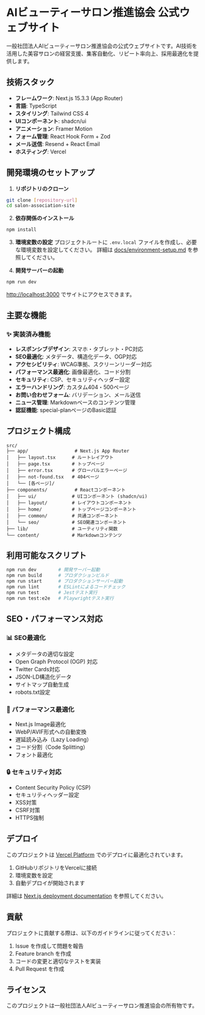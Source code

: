 # AIビューティーサロン推進協会 公式ウェブサイト

一般社団法人AIビューティーサロン推進協会の公式ウェブサイトです。AI技術を活用した美容サロンの経営支援、集客自動化、リピート率向上、採用最適化を提供します。

## 技術スタック

- **フレームワーク**: Next.js 15.3.3 (App Router)
- **言語**: TypeScript
- **スタイリング**: Tailwind CSS 4
- **UIコンポーネント**: shadcn/ui
- **アニメーション**: Framer Motion
- **フォーム管理**: React Hook Form + Zod
- **メール送信**: Resend + React Email
- **ホスティング**: Vercel

## 開発環境のセットアップ

1. **リポジトリのクローン**
```bash
git clone [repository-url]
cd salon-association-site
```

2. **依存関係のインストール**
```bash
npm install
```

3. **環境変数の設定**
プロジェクトルートに `.env.local` ファイルを作成し、必要な環境変数を設定してください。
詳細は [docs/environment-setup.md](./docs/environment-setup.md) を参照してください。

4. **開発サーバーの起動**
```bash
npm run dev
```

[http://localhost:3000](http://localhost:3000) でサイトにアクセスできます。

## 主要な機能

### ✨ 実装済み機能
- **レスポンシブデザイン**: スマホ・タブレット・PC対応
- **SEO最適化**: メタデータ、構造化データ、OGP対応
- **アクセシビリティ**: WCAG準拠、スクリーンリーダー対応
- **パフォーマンス最適化**: 画像最適化、コード分割
- **セキュリティ**: CSP、セキュリティヘッダー設定
- **エラーハンドリング**: カスタム404・500ページ
- **お問い合わせフォーム**: バリデーション、メール送信
- **ニュース管理**: Markdownベースのコンテンツ管理
- **認証機能**: special-planページのBasic認証

## プロジェクト構成

```
src/
├── app/                 # Next.js App Router
│   ├── layout.tsx      # ルートレイアウト
│   ├── page.tsx        # トップページ
│   ├── error.tsx       # グローバルエラーページ
│   ├── not-found.tsx   # 404ページ
│   └── [各ページ]/
├── components/          # Reactコンポーネント
│   ├── ui/             # UIコンポーネント (shadcn/ui)
│   ├── layout/         # レイアウトコンポーネント
│   ├── home/           # トップページコンポーネント
│   ├── common/         # 共通コンポーネント
│   └── seo/            # SEO関連コンポーネント
├── lib/                # ユーティリティ関数
└── content/            # Markdownコンテンツ
```

## 利用可能なスクリプト

```bash
npm run dev        # 開発サーバー起動
npm run build      # プロダクションビルド
npm run start      # プロダクションサーバー起動
npm run lint       # ESLintによるコードチェック
npm run test       # Jestテスト実行
npm run test:e2e   # Playwrightテスト実行
```

## SEO・パフォーマンス対応

### 📊 SEO最適化
- メタデータの適切な設定
- Open Graph Protocol (OGP) 対応
- Twitter Cards対応
- JSON-LD構造化データ
- サイトマップ自動生成
- robots.txt設定

### 🚀 パフォーマンス最適化
- Next.js Image最適化
- WebP/AVIF形式への自動変換
- 遅延読み込み（Lazy Loading）
- コード分割（Code Splitting）
- フォント最適化

### 🔒 セキュリティ対応
- Content Security Policy (CSP)
- セキュリティヘッダー設定
- XSS対策
- CSRF対策
- HTTPS強制

## デプロイ

このプロジェクトは [Vercel Platform](https://vercel.com/) でのデプロイに最適化されています。

1. GitHubリポジトリをVercelに接続
2. 環境変数を設定
3. 自動デプロイが開始されます

詳細は [Next.js deployment documentation](https://nextjs.org/docs/app/building-your-application/deploying) を参照してください。

## 貢献

プロジェクトに貢献する際は、以下のガイドラインに従ってください：

1. Issue を作成して問題を報告
2. Feature branch を作成
3. コードの変更と適切なテストを実装
4. Pull Request を作成

## ライセンス

このプロジェクトは一般社団法人AIビューティーサロン推進協会の所有物です。
